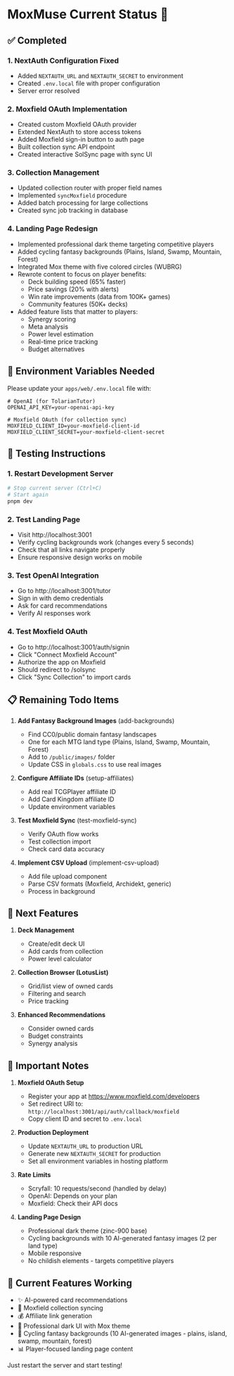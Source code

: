 # MoxMuse Current Status 🚀

## ✅ Completed

### 1. **NextAuth Configuration Fixed**
- Added `NEXTAUTH_URL` and `NEXTAUTH_SECRET` to environment
- Created `.env.local` file with proper configuration
- Server error resolved

### 2. **Moxfield OAuth Implementation**
- Created custom Moxfield OAuth provider
- Extended NextAuth to store access tokens
- Added Moxfield sign-in button to auth page
- Built collection sync API endpoint
- Created interactive SolSync page with sync UI

### 3. **Collection Management**
- Updated collection router with proper field names
- Implemented `syncMoxfield` procedure
- Added batch processing for large collections
- Created sync job tracking in database

### 4. **Landing Page Redesign**
- Implemented professional dark theme targeting competitive players
- Added cycling fantasy backgrounds (Plains, Island, Swamp, Mountain, Forest)
- Integrated Mox theme with five colored circles (WUBRG)
- Rewrote content to focus on player benefits:
  - Deck building speed (65% faster)
  - Price savings (20% with alerts)
  - Win rate improvements (data from 100K+ games)
  - Community features (50K+ decks)
- Added feature lists that matter to players:
  - Synergy scoring
  - Meta analysis
  - Power level estimation
  - Real-time price tracking
  - Budget alternatives

## 🔐 Environment Variables Needed

Please update your `apps/web/.env.local` file with:

```env
# OpenAI (for TolarianTutor)
OPENAI_API_KEY=your-openai-api-key

# Moxfield OAuth (for collection sync)
MOXFIELD_CLIENT_ID=your-moxfield-client-id
MOXFIELD_CLIENT_SECRET=your-moxfield-client-secret
```

## 🧪 Testing Instructions

### 1. **Restart Development Server**
```bash
# Stop current server (Ctrl+C)
# Start again
pnpm dev
```

### 2. **Test Landing Page**
- Visit http://localhost:3001
- Verify cycling backgrounds work (changes every 5 seconds)
- Check that all links navigate properly
- Ensure responsive design works on mobile

### 3. **Test OpenAI Integration**
- Go to http://localhost:3001/tutor
- Sign in with demo credentials
- Ask for card recommendations
- Verify AI responses work

### 4. **Test Moxfield OAuth**
- Go to http://localhost:3001/auth/signin
- Click "Connect Moxfield Account"
- Authorize the app on Moxfield
- Should redirect to /solsync
- Click "Sync Collection" to import cards

## 📋 Remaining Todo Items

1. **Add Fantasy Background Images** (add-backgrounds)
   - Find CC0/public domain fantasy landscapes
   - One for each MTG land type (Plains, Island, Swamp, Mountain, Forest)
   - Add to `/public/images/` folder
   - Update CSS in `globals.css` to use real images

2. **Configure Affiliate IDs** (setup-affiliates)
   - Add real TCGPlayer affiliate ID
   - Add Card Kingdom affiliate ID
   - Update environment variables

3. **Test Moxfield Sync** (test-moxfield-sync)
   - Verify OAuth flow works
   - Test collection import
   - Check card data accuracy

4. **Implement CSV Upload** (implement-csv-upload)
   - Add file upload component
   - Parse CSV formats (Moxfield, Archidekt, generic)
   - Process in background

## 🎯 Next Features

1. **Deck Management**
   - Create/edit deck UI
   - Add cards from collection
   - Power level calculator

2. **Collection Browser (LotusList)**
   - Grid/list view of owned cards
   - Filtering and search
   - Price tracking

3. **Enhanced Recommendations**
   - Consider owned cards
   - Budget constraints
   - Synergy analysis

## 🚨 Important Notes

1. **Moxfield OAuth Setup**
   - Register your app at https://www.moxfield.com/developers
   - Set redirect URI to: `http://localhost:3001/api/auth/callback/moxfield`
   - Copy client ID and secret to `.env.local`

2. **Production Deployment**
   - Update `NEXTAUTH_URL` to production URL
   - Generate new `NEXTAUTH_SECRET` for production
   - Set all environment variables in hosting platform

3. **Rate Limits**
   - Scryfall: 10 requests/second (handled by delay)
   - OpenAI: Depends on your plan
   - Moxfield: Check their API docs

4. **Landing Page Design**
   - Professional dark theme (zinc-900 base)
   - Cycling backgrounds with 10 AI-generated fantasy images (2 per land type)
   - Mobile responsive
   - No childish elements - targets competitive players

## 🎉 Current Features Working

- ✨ AI-powered card recommendations
- 🔄 Moxfield collection syncing  
- 💰 Affiliate link generation
- 🎨 Professional dark UI with Mox theme
- 🔄 Cycling fantasy backgrounds (10 AI-generated images - plains, island, swamp, mountain, forest)
- 📊 Player-focused landing page content

Just restart the server and start testing!